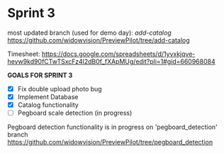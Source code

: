 # Sprint 3

most updated branch (used for demo day): *add-catalog*
https://github.com/widowvision/PreviewPilot/tree/add-catalog

Timesheet: https://docs.google.com/spreadsheets/d/1yvxkjqve-hevw9kd90fCTwTSxcFz4l2dB0f_fXApMUg/edit?pli=1#gid=660968084

**GOALS FOR SPRINT 3**

- [x] Fix double upload photo bug
- [x] Implement Database
- [x] Catalog functionality
- [ ] Pegboard scale detection (in progress)

Pegboard detection functionality is in progress on 'pegboard_detection' branch
https://github.com/widowvision/PreviewPilot/tree/pegboard_detection
